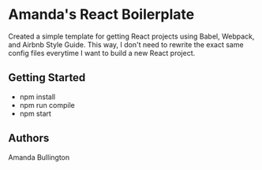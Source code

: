 # Amanda's React Boilerplate
Created a simple template for getting React projects using Babel, Webpack, and Airbnb Style Guide. This way, I don't need to rewrite the exact same config files everytime I want to build a new React project. 

## Getting Started

* npm install
* npm run compile
* npm start

## Authors

Amanda Bullington
